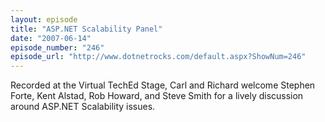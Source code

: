 ```yaml
---
layout: episode
title: "ASP.NET Scalability Panel"
date: "2007-06-14"
episode_number: "246"
episode_url: "http://www.dotnetrocks.com/default.aspx?ShowNum=246"
---
```


Recorded at the Virtual TechEd Stage, Carl and Richard welcome Stephen Forte, Kent Alstad, Rob Howard, and Steve Smith for a lively discussion around ASP.NET Scalability issues.
